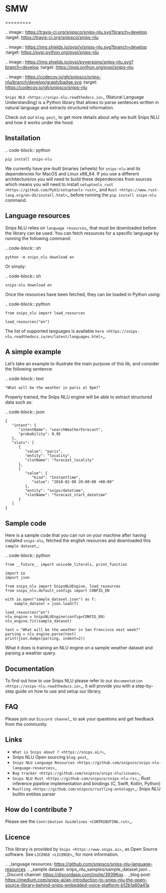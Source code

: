 # SMW
=========

.. image:: https://travis-ci.org/snipsco/snips-nlu.svg?branch=develop
    :target: https://travis-ci.org/snipsco/snips-nlu

.. image:: https://img.shields.io/pypi/v/snips-nlu.svg?branch=develop
    :target: https://pypi.python.org/pypi/snips-nlu

.. image:: https://img.shields.io/pypi/pyversions/snips-nlu.svg?branch=develop
    :target: https://pypi.python.org/pypi/snips-nlu

.. image:: https://codecov.io/gh/snipsco/snips-nlu/branch/develop/graph/badge.svg
   :target: https://codecov.io/gh/snipsco/snips-nlu


`Snips NLU <https://snips-nlu.readthedocs.io>`_ (Natural Language Understanding) is a Python library that allows to parse sentences written in natural language and extracts structured information.

Check out our `blog post`_ to get more details about why we built Snips NLU and how it works under the hood.

Installation
------------

.. code-block:: python

    pip install snips-nlu

We currently have pre-built binaries (wheels) for ``snips-nlu`` and its
dependencies for MacOS and Linux x86_64. If you use a different
architecture/os you will need to build these dependencies from sources
which means you will need to install
`setuptools_rust <https://github.com/PyO3/setuptools-rust>`_ and
`Rust <https://www.rust-lang.org/en-US/install.html>`_ before running the
``pip install snips-nlu`` command.

Language resources
------------------

Snips NLU relies on `language resources`_ that must be downloaded before the
library can be used. You can fetch resources for a specific language by
running the following command:

.. code-block:: sh

    python -m snips_nlu download en

Or simply:

.. code-block:: sh

    snips-nlu download en

Once the resources have been fetched, they can be loaded in Python using:

.. code-block:: python

    from snips_nlu import load_resources

    load_resources("en")

The list of supported languages is available
`here <https://snips-nlu.readthedocs.io/en/latest/languages.html>`_.

A simple example
----------------

Let’s take an example to illustrate the main purpose of this lib, and consider the following sentence:

.. code-block:: text

    "What will be the weather in paris at 9pm?"

Properly trained, the Snips NLU engine will be able to extract structured data such as:

.. code-block:: json

    {
       "intent": {
          "intentName": "searchWeatherForecast",
          "probability": 0.95
       },
       "slots": [
          {
             "value": "paris",
             "entity": "locality",
             "slotName": "forecast_locality"
          },
          {
             "value": {
                "kind": "InstantTime",
                "value": "2018-02-08 20:00:00 +00:00"
             },
             "entity": "snips/datetime",
             "slotName": "forecast_start_datetime"
          }
       ]
    }


Sample code
-----------

Here is a sample code that you can run on your machine after having
installed `snips-nlu`, fetched the english resources and downloaded this
`sample dataset`_:

.. code-block:: python

    from __future__ import unicode_literals, print_function

    import io
    import json

    from snips_nlu import SnipsNLUEngine, load_resources
    from snips_nlu.default_configs import CONFIG_EN

    with io.open("sample_dataset.json") as f:
        sample_dataset = json.load(f)

    load_resources("en")
    nlu_engine = SnipsNLUEngine(config=CONFIG_EN)
    nlu_engine.fit(sample_dataset)

    text = "What will be the weather in San Francisco next week?"
    parsing = nlu_engine.parse(text)
    print(json.dumps(parsing, indent=2))

What it does is training an NLU engine on a sample weather dataset and parsing
a weather query.

Documentation
-------------

To find out how to use Snips NLU please refer to our `documentation <https://snips-nlu.readthedocs.io>`_, it will provide you with a step-by-step guide on how to use and setup our library.

FAQ
---
Please join our `Discord channel`_ to ask your questions and get feedback from the community.

Links
-----
* `What is Snips about ? <https://snips.ai/>`_
* Snips NLU Open sourcing `blog post`_
* `Snips NLU Language Resources <https://github.com/snipsco/snips-nlu-language-resources>`_
* `Bug tracker <https://github.com/snipsco/snips-nlu/issues>`_
* `Snips NLU Rust <https://github.com/snipsco/snips-nlu-rs>`_: Rust inference pipeline implementation and bindings (C, Swift, Kotlin, Python)
* `Rustling <https://github.com/snipsco/rustling-ontology>`_: Snips NLU builtin entities parser


How do I contribute ?
---------------------

Please see the `Contribution Guidelines <CONTRIBUTING.rst>`_.

Licence
-------

This library is provided by `Snips <https://www.snips.ai>`_ as Open Source software. See `LICENSE <LICENSE>`_ for more information.

.. _language resources: https://github.com/snipsco/snips-nlu-language-resources
.. _sample dataset: snips_nlu_samples/sample_dataset.json
.. _Discord channel: https://discordapp.com/invite/3939Kqx
.. _blog post: https://medium.com/snips-ai/an-introduction-to-snips-nlu-the-open-source-library-behind-snips-embedded-voice-platform-b12b1a60a41a